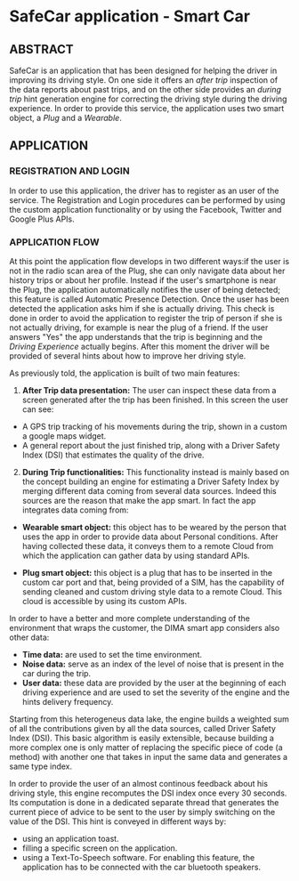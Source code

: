# SafeCar application - Smart Car


## ABSTRACT
SafeCar is an application that has been designed for helping the driver in improving its driving style.
On one side it offers an *after trip* inspection of the data reports about past trips, and on the other side provides an *during trip* hint generation engine for correcting the driving style during the driving experience.
In order to provide this service, the application uses two smart object, a *Plug* and a *Wearable*.

## APPLICATION 

### REGISTRATION AND LOGIN
In order to use this application, the driver has to register as an user of the service. 
The Registration and Login procedures can be performed by using the custom application functionality or by using the Facebook, Twitter 
and Google Plus APIs.


### APPLICATION FLOW
At this point the application flow develops in two different ways:if the user is not in the radio scan area of the Plug, she can only navigate data about her history trips or about her profile.
Instead if the user's smartphone is near the Plug, the application automatically notifies the user of being detected; this feature is called Automatic Presence Detection. 
Once the user has been detected the application asks him if she is actually driving. This check is done in order to avoid the application to register the trip of person if she is not actually driving, for example is near the plug of a friend. If the user answers "Yes" the app understands that the trip is beginning and the *Driving Experience* actually begins. 
After this moment the driver will be provided of several hints about how to improve her driving style.

As previously told, the application is built of two main features:

1. **After Trip data presentation:**
The user can inspect these data from a screen generated after the trip has been finished. In this screen the user can see:

 * A GPS trip tracking of his movements during the trip, shown in a custom a google maps widget.
 * A general report about the just finished trip, along with a Driver Safety Index (DSI) that estimates the quality of the drive.

2.  **During Trip functionalities:**
This functionality instead is mainly based on the concept building an engine for estimating a Driver Safety Index by merging different data coming from several data sources. Indeed this sources are the reason that make the app smart.
In fact the app integrates data coming from:

 * **Wearable smart object:** this object has to be weared by the person that uses the app in order to provide data about Personal conditions. After having collected these data, it conveys them to a remote Cloud from which the application can gather data by using standard APIs.
 
 * **Plug smart object:** this object is a plug that has to be inserted in the custom car port and that, being provided of a SIM, has the capability of sending cleaned and custom driving style data to a remote Cloud. This cloud is accessible by using its custom APIs.
 
In order to have a better and more complete understanding of the environment that wraps the customer, the DIMA smart app considers also other data:

 * **Time data:** are used to set the time environment.
 * **Noise data:** serve as an index of the level of noise that is present in the car during the trip.
 * **User data:** these data are provided by the user at the beginning of each driving experience and are used to set the severity of the engine and the hints delivery frequency. 
 
Starting from this heterogeneus data lake, the engine builds a weighted sum of all the contributions given by all the data sources, called Driver Safety Index (DSI). This basic algorithm is easily extensible, because building a more complex one is only matter of replacing the specific piece of code (a method) with another one that takes in input the same data and generates a same type index.

In order to provide the user of an almost continous feedback about his driving style, this engine recomputes the DSI index once every 30 seconds. Its computation is done in a dedicated separate thread that generates the current piece of advice to be sent to the user by simply switching on the value of the DSI.
This hint is conveyed in different ways by:

 * using an application toast.
 * filling a specific screen on the application.
 * using a Text-To-Speech software. For enabling this feature, the application has to be connected with the car bluetooth speakers.

